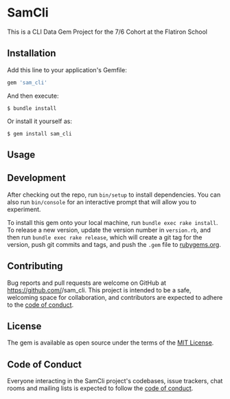 # SamCli

This is a CLI Data Gem Project for the 7/6 Cohort at the Flatiron School

## Installation

Add this line to your application's Gemfile:

```ruby
gem 'sam_cli'
```

And then execute:

    $ bundle install

Or install it yourself as:

    $ gem install sam_cli

## Usage

## Development

After checking out the repo, run `bin/setup` to install dependencies. You can also run `bin/console` for an interactive prompt that will allow you to experiment.

To install this gem onto your local machine, run `bundle exec rake install`. To release a new version, update the version number in `version.rb`, and then run `bundle exec rake release`, which will create a git tag for the version, push git commits and tags, and push the `.gem` file to [rubygems.org](https://rubygems.org).

## Contributing

Bug reports and pull requests are welcome on GitHub at https://github.com/<samara-amanda>/sam_cli. This project is intended to be a safe, welcoming space for collaboration, and contributors are expected to adhere to the [code of conduct](https://github.com/<samara-amanda>/sam_cli/blob/master/CODE_OF_CONDUCT.md).


## License

The gem is available as open source under the terms of the [MIT License](https://opensource.org/licenses/MIT).

## Code of Conduct

Everyone interacting in the SamCli project's codebases, issue trackers, chat rooms and mailing lists is expected to follow the [code of conduct](https://github.com/<samara-amanda>/sam_cli/blob/master/CODE_OF_CONDUCT.md).
